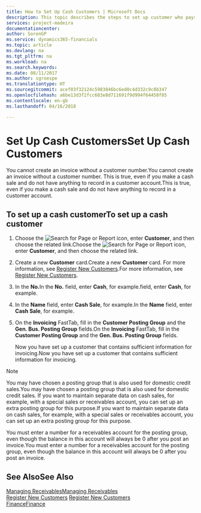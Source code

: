 ```yaml
---
title: How to Set Up Cash Customers | Microsoft Docs
description: This topic describes the steps to set up customer who pays in cash.
services: project-madeira
documentationcenter: 
author: SorenGP
ms.service: dynamics365-financials
ms.topic: article
ms.devlang: na
ms.tgt_pltfrm: na
ms.workload: na
ms.search.keywords: 
ms.date: 08/11/2017
ms.author: sgroespe
ms.translationtype: HT
ms.sourcegitcommit: acef03f32124c5983846bc6ed0c4d332c9c8b347
ms.openlocfilehash: a6be13d3f2fcc683e8d711691f9d994f64458f85
ms.contentlocale: en-gb
ms.lasthandoff: 04/16/2018

---
```

# <a name="set-up-cash-customers"></a><span data-ttu-id="257c8-103">Set Up Cash Customers</span><span class="sxs-lookup"><span data-stu-id="257c8-103">Set Up Cash Customers</span></span>
<span data-ttu-id="257c8-104">You cannot create an invoice without a customer number.</span><span class="sxs-lookup"><span data-stu-id="257c8-104">You cannot create an invoice without a customer number.</span></span> <span data-ttu-id="257c8-105">This is true, even if you make a cash sale and do not have anything to record in a customer account.</span><span class="sxs-lookup"><span data-stu-id="257c8-105">This is true, even if you make a cash sale and do not have anything to record in a customer account.</span></span>  

## <a name="to-set-up-a-cash-customer"></a><span data-ttu-id="257c8-106">To set up a cash customer</span><span class="sxs-lookup"><span data-stu-id="257c8-106">To set up a cash customer</span></span>  
1. <span data-ttu-id="257c8-107">Choose the ![Search for Page or Report](media/ui-search/search_small.png "Search for Page or Report icon") icon, enter **Customer**, and then choose the related link.</span><span class="sxs-lookup"><span data-stu-id="257c8-107">Choose the ![Search for Page or Report](media/ui-search/search_small.png "Search for Page or Report icon") icon, enter **Customer**, and then choose the related link.</span></span>  
2. <span data-ttu-id="257c8-108">Create a new **Customer** card.</span><span class="sxs-lookup"><span data-stu-id="257c8-108">Create a new **Customer** card.</span></span> <span data-ttu-id="257c8-109">For more information, see [Register New Customers](sales-how-register-new-customers.md).</span><span class="sxs-lookup"><span data-stu-id="257c8-109">For more information, see [Register New Customers](sales-how-register-new-customers.md).</span></span>
3. <span data-ttu-id="257c8-110">In the **No.**</span><span class="sxs-lookup"><span data-stu-id="257c8-110">In the **No.**</span></span> <span data-ttu-id="257c8-111">field, enter **Cash**, for example.</span><span class="sxs-lookup"><span data-stu-id="257c8-111">field, enter **Cash**, for example.</span></span>  
4. <span data-ttu-id="257c8-112">In the **Name** field, enter **Cash Sale**, for example.</span><span class="sxs-lookup"><span data-stu-id="257c8-112">In the **Name** field, enter **Cash Sale**, for example.</span></span>  
5. <span data-ttu-id="257c8-113">On the **Invoicing** FastTab, fill in the **Customer Posting Group** and the **Gen. Bus. Posting Group** fields.</span><span class="sxs-lookup"><span data-stu-id="257c8-113">On the **Invoicing** FastTab, fill in the **Customer Posting Group** and the **Gen. Bus. Posting Group** fields.</span></span>  

   <span data-ttu-id="257c8-114">Now you have set up a customer that contains sufficient information for invoicing.</span><span class="sxs-lookup"><span data-stu-id="257c8-114">Now you have set up a customer that contains sufficient information for invoicing.</span></span>  

> [!NOTE]  
>  <span data-ttu-id="257c8-115">You may have chosen a posting group that is also used for domestic credit sales.</span><span class="sxs-lookup"><span data-stu-id="257c8-115">You may have chosen a posting group that is also used for domestic credit sales.</span></span> <span data-ttu-id="257c8-116">If you want to maintain separate data on cash sales, for example, with a special sales or receivables account, you can set up an extra posting group for this purpose.</span><span class="sxs-lookup"><span data-stu-id="257c8-116">If you want to maintain separate data on cash sales, for example, with a special sales or receivables account, you can set up an extra posting group for this purpose.</span></span>  
>   
>  <span data-ttu-id="257c8-117">You must enter a number for a receivables account for the posting group, even though the balance in this account will always be 0 after you post an invoice.</span><span class="sxs-lookup"><span data-stu-id="257c8-117">You must enter a number for a receivables account for the posting group, even though the balance in this account will always be 0 after you post an invoice.</span></span>  

## <a name="see-also"></a><span data-ttu-id="257c8-118">See Also</span><span class="sxs-lookup"><span data-stu-id="257c8-118">See Also</span></span>
[<span data-ttu-id="257c8-119">Managing Receivables</span><span class="sxs-lookup"><span data-stu-id="257c8-119">Managing Receivables</span></span>](receivables-manage-receivables.md)  
<span data-ttu-id="257c8-120">[Register New Customers](sales-how-register-new-customers.md)  </span><span class="sxs-lookup"><span data-stu-id="257c8-120">[Register New Customers](sales-how-register-new-customers.md)  </span></span>  
[<span data-ttu-id="257c8-121">Finance</span><span class="sxs-lookup"><span data-stu-id="257c8-121">Finance</span></span>](finance.md)  


